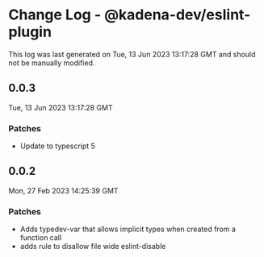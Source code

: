 # Change Log - @kadena-dev/eslint-plugin

This log was last generated on Tue, 13 Jun 2023 13:17:28 GMT and should not be manually modified.

## 0.0.3
Tue, 13 Jun 2023 13:17:28 GMT

### Patches

- Update to typescript 5

## 0.0.2
Mon, 27 Feb 2023 14:25:39 GMT

### Patches

- Adds typedev-var that allows implicit types when created from a function call
- adds rule to disallow file wide eslint-disable


